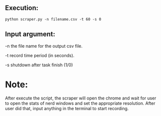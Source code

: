 ## Execution:

`python scraper.py -n filename.csv -t 60 -s 0`

## Input argument:

-n      the file name for the output csv file.

-t      record time period (in seconds).

-s      shutdown after task finish (1/0)

# Note:

After execute the script, the scraper will open the chrome and wait for user to open the stats of nerd windows and set the appropriate resolution. After user did that, input anything in the terminal to start recording.

